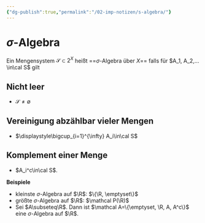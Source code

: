 ```yaml
---
{"dg-publish":true,"permalink":"/02-imp-notizen/s-algebra/"}
---
```



# $\sigma$-Algebra
Ein Mengensystem $\mathcal{S}\subset 2^X$ heißt ==$\sigma$-Algebra über $X$==
falls für $A_1, A_2,... \in\cal S$ gilt
## Nicht leer
- $\mathcal S \neq \emptyset$
## Vereinigung abzählbar vieler Mengen
- $\displaystyle\bigcup_{i=1}^{\infty} A_i\in\cal S$
## Komplement einer Menge
- $A_i^c\in\cal S$. 

**Beispiele**
- kleinste $\sigma$-Algebra auf $\R$: $\{\R, \emptyset\}$
- größte $\sigma$-Algebra auf $\R$: $\mathcal P(\R)$
- Sei $A\subseteq\R$. Dann ist $\mathcal A=\{\emptyset, \R, A, A^c\}$ eine $\sigma$-Algebra auf $\R$.
